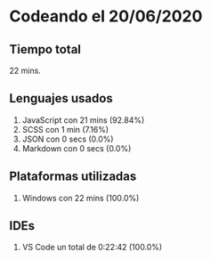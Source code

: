 # Codeando el 20/06/2020

## Tiempo total
22 mins.

## Lenguajes usados
1. JavaScript con 21 mins (92.84%)
1. SCSS con 1 min (7.16%)
1. JSON con 0 secs (0.0%)
1. Markdown con 0 secs (0.0%)

## Plataformas utilizadas
1. Windows con 22 mins (100.0%)

## IDEs
1. VS Code un total de 0:22:42 (100.0%)
